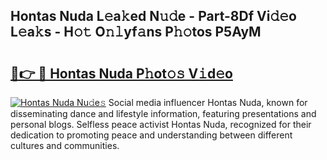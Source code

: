 ## Hontas Nuda L𝚎a𝚔ed N𝚞𝚍e - Part-8Df Vi𝚍𝚎o L𝚎a𝚔s - H𝚘𝚝 O𝚗𝚕yf𝚊ns P𝚑𝚘tos P5AyM

# <h2><a href="http://kfdo68.oniu.top/?m=Hontas+Nuda">🔗👉 🔴 Hontas Nuda P𝚑ot𝚘𝚜 V𝚒d𝚎o</a></h2>

[![Hontas Nuda Nu𝚍e𝚜](https://i.imgur.com/0qMVB7G.gif)](http://kfdo68.oniu.top/?m=Hontas+Nuda)
Social media influencer Hontas Nuda, known for disseminating dance and lifestyle information, featuring presentations and personal blogs. Selfless peace activist Hontas Nuda, recognized for their dedication to promoting peace and understanding between different cultures and communities.  
